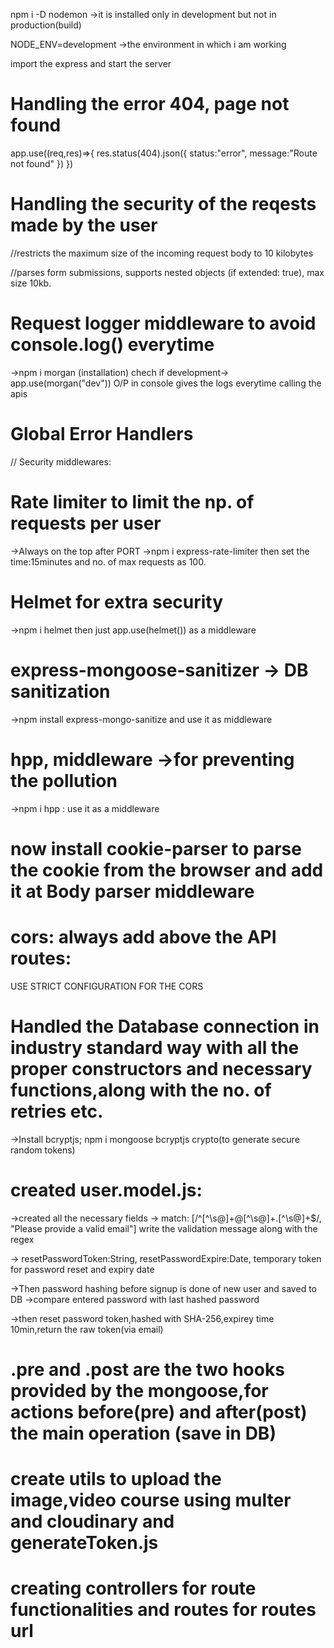npm i -D nodemon ->it is installed only in development but not in production(build)

NODE_ENV=development ->the environment in which i am working

import the express and start the server

# Handling the error 404, page not found
app.use((req,res)=>{
    res.status(404).json({
        status:"error",
        message:"Route not found"
    })
})

# Handling the security of the reqests made by the user
//restricts the maximum size of the incoming request body to 10 kilobytes
<!-- app.use(express.json({limit: '10kb'})) .
app.use(express.urlencoded({extended: true, limit: '10kb'})) -->
//parses form submissions, supports nested objects (if extended: true), max size 10kb.


# Request logger middleware to avoid console.log() everytime
->npm i morgan (installation)
chech if development-> app.use(morgan("dev"))
O/P in console <!-- GET / 404 3.235 ms - 46 -->
gives the logs everytime calling the apis

# Global Error Handlers
<!-- app.use((err,req,res,next)=>{
    console.error(err.stack); //Prints the full stack trace of the error in the console
    res.status(err.status||500).json({
        status:'error',
        message: err.message|| 'Internal Server Error',
        ...(process.env.NODE_ENV==='development' && {stack: err.stack})

    });
}); -->


// Security middlewares:

# Rate limiter to limit the np. of requests per user 
->Always on the top after PORT 
->npm i express-rate-limiter
then set the time:15minutes and no. of max requests as 100.

# Helmet for extra security
->npm i helmet
then just app.use(helmet()) as a middleware

# express-mongoose-sanitizer -> DB sanitization
->npm install express-mongo-sanitize
and use it as middleware

# hpp, middleware ->for preventing the pollution
->npm i hpp : use it as a middleware

# now install cookie-parser to parse the cookie from the browser and add it at Body parser middleware

 # cors: always add above the API routes:

 USE STRICT CONFIGURATION FOR THE CORS
 
 <!-- app.use(cors({
    origin:process.env.CLIENT_URL||"http://localhost:5173",
    credentials:true,
    methods:["Get","POST","PUT","DELETE","PATCH","HEAD","OPTIONS"],
    allowedHeaders: ["Content-Type",
        "Authorization",
        "X-Requested-With",
        "device-remember-token",
        "Access-Control-Allow-Origin",
        "Origin",
        "Accept",
    ],
})) -->

# Handled the Database connection in industry standard way with all the proper constructors and necessary functions,along with the no. of retries etc.

<!-- mkdir models  -->
<!-- touch course.model.js courseProgress.js course
Purchase.model.js lecture.model.js user.model.js -->

->Install bcryptjs; npm i mongoose bcryptjs crypto(to generate secure random tokens)

# created user.model.js:
->created all the necessary fields
-> match: [/^[^\s@]+@[^\s@]+\.[^\s@]+$/, "Please provide a valid email"] write the validation message along with the regex

->    resetPasswordToken:String,
    resetPasswordExpire:Date,  temporary token for password reset and expiry date

->Then password hashing before signup is done of new user and saved to DB
->compare entered password with last hashed password

->then reset password token,hashed with SHA-256,expirey time 10min,return the raw token(via email)

<!-- Virtuals are document properties that you can get and set, but they don’t exist in MongoDB.
They are computed values based on other fields in your schema.
They are not persisted in the database but exist only in Mongoose objects.
Think of them like "calculated fields" or "derived attributes". -->

# .pre and .post are the two hooks provided by the mongoose,for actions before(pre) and after(post) the main operation (save in DB)



































# create utils to upload the image,video course using multer and cloudinary and generateToken.js

















# creating controllers for route functionalities and routes for routes url




